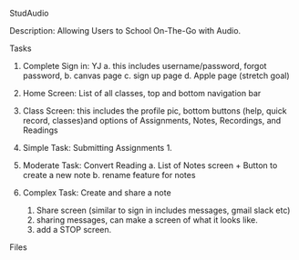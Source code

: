 StudAudio



Description: Allowing Users to School On-The-Go with Audio. 



Tasks 
1. Complete Sign in: YJ
    a. this includes username/password, forgot password, 
    b. canvas page
    c. sign up page
    d. Apple page (stretch goal)
2. Home Screen: List of all classes, top and bottom navigation bar
3. Class Screen: this includes the profile pic,  bottom buttons (help, quick record, classes)and options of Assignments, Notes, Recordings, and Readings
4. Simple Task: Submitting Assignments
    1. 

5. Moderate Task: Convert Reading
    a. List of Notes screen + Button to create a new note
    b. rename feature for notes
6. Complex Task: Create and share a note
   1. Share screen (similar to sign in includes messages, gmail slack etc)
   2. sharing messages, can make a screen of what it looks like. 
   3. add a STOP screen. 



Files



